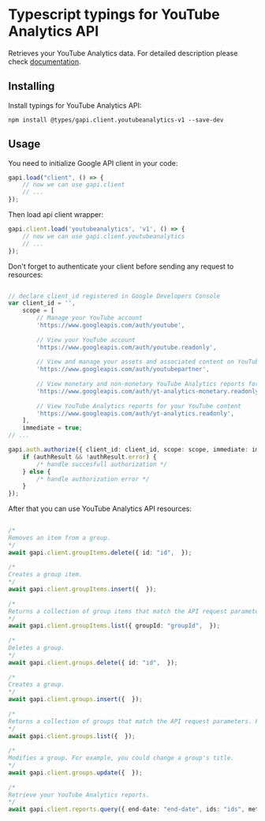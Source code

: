 # Typescript typings for YouTube Analytics API
Retrieves your YouTube Analytics data.
For detailed description please check [documentation](http://developers.google.com/youtube/analytics/).

## Installing

Install typings for YouTube Analytics API:
```
npm install @types/gapi.client.youtubeanalytics-v1 --save-dev
```

## Usage

You need to initialize Google API client in your code:
```typescript
gapi.load("client", () => { 
    // now we can use gapi.client
    // ... 
});
```

Then load api client wrapper:
```typescript
gapi.client.load('youtubeanalytics', 'v1', () => {
    // now we can use gapi.client.youtubeanalytics
    // ... 
});
```

Don't forget to authenticate your client before sending any request to resources:
```typescript

// declare client_id registered in Google Developers Console
var client_id = '',
    scope = [     
        // Manage your YouTube account
        'https://www.googleapis.com/auth/youtube',
    
        // View your YouTube account
        'https://www.googleapis.com/auth/youtube.readonly',
    
        // View and manage your assets and associated content on YouTube
        'https://www.googleapis.com/auth/youtubepartner',
    
        // View monetary and non-monetary YouTube Analytics reports for your YouTube content
        'https://www.googleapis.com/auth/yt-analytics-monetary.readonly',
    
        // View YouTube Analytics reports for your YouTube content
        'https://www.googleapis.com/auth/yt-analytics.readonly',
    ],
    immediate = true;
// ...

gapi.auth.authorize({ client_id: client_id, scope: scope, immediate: immediate }, authResult => {
    if (authResult && !authResult.error) {
        /* handle succesfull authorization */
    } else {
        /* handle authorization error */
    }
});            
```

After that you can use YouTube Analytics API resources:

```typescript 
    
/* 
Removes an item from a group.  
*/
await gapi.client.groupItems.delete({ id: "id",  }); 
    
/* 
Creates a group item.  
*/
await gapi.client.groupItems.insert({  }); 
    
/* 
Returns a collection of group items that match the API request parameters.  
*/
await gapi.client.groupItems.list({ groupId: "groupId",  }); 
    
/* 
Deletes a group.  
*/
await gapi.client.groups.delete({ id: "id",  }); 
    
/* 
Creates a group.  
*/
await gapi.client.groups.insert({  }); 
    
/* 
Returns a collection of groups that match the API request parameters. For example, you can retrieve all groups that the authenticated user owns, or you can retrieve one or more groups by their unique IDs.  
*/
await gapi.client.groups.list({  }); 
    
/* 
Modifies a group. For example, you could change a group's title.  
*/
await gapi.client.groups.update({  }); 
    
/* 
Retrieve your YouTube Analytics reports.  
*/
await gapi.client.reports.query({ end-date: "end-date", ids: "ids", metrics: "metrics", start-date: "start-date",  });
```